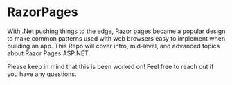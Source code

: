 ﻿# RazorPages
With .Net pushing things to the edge, Razor pages became a popular design to make common patterns used with web browsers easy to implement when building an app. This Repo will cover intro, mid-level, and advanced topics about Razor Pages ASP.NET.

Please keep in mind that this is been worked on! Feel free to reach out if you have any questions.
